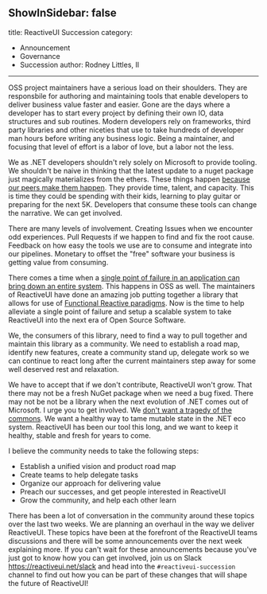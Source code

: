 ShowInSidebar: false
---
title: ReactiveUI Succession
category: 
  - Announcement
  - Governance
  - Succession
author: Rodney Littles, II
---

OSS project maintainers have a serious load on their shoulders.  They are responsbile for authoring and maintaining tools that enable developers to deliver business value faster and easier.  Gone are the days where a developer has to start every project by defining their own IO, data structures and sub routines.  Modern developers rely on frameworks, third party libraries and other niceties that use to take hundreds of developer man hours before writing any business logic.  Being a maintainer, and focusing that level of effort is a labor of love, but a labor not the less.

We as .NET developers shouldn't rely solely on Microsoft to provide tooling.  We shouldn't be naive in thinking that the latest update to a nuget package just magically materializes from the ethers.  These things happen [because our peers make them happen](https://www.youtube.com/watch?v=0t85TyH-h04).  They provide time, talent, and capacity.  This is time they could be spending with their kids, learning to play guitar or preparing for the next 5K.  Developers that consume these tools can change the narrative.  We can get involved.

There are many levels of involvement.  Creating Issues when we encounter odd experiences.  Pull Requests if we happen to find and fix the root cause.  Feedback on how easy the tools we use are to consume and integrate into our pipelines.  Monetary to offset the "free" software your business is getting value from consuming.

There comes a time when a [single point of failure in an application can bring down an entire system](https://www.wired.com/2014/04/heartbleedslesson/).  This happens in OSS as well.  The maintainers of ReactiveUI have done an amazing job putting together a library that allows for use of [Functional Reactive paradigms](https://github.com/papers-we-love/papers-we-love/blob/master/design/out-of-the-tar-pit.pdf).  Now is the time to help alleviate a single point of failure and setup a scalable system to take ReactiveUI into the next era of Open Source Software.

We, the consumers of this library, need to find a way to pull together and maintain this library as a community.  We need to establish a road map, identify new features, create a community stand up, delegate work so we can continue to react long after the current maintainers step away for some well deserved rest and relaxation.

We have to accept that if we don't contribute, ReactiveUI won't grow.  That there may not be a fresh NuGet package when we need a bug fixed.  There may not be not be a library when the next evolution of .NET comes out of Microsoft.  I urge you to get involved. We [don't want a tragedy of the commons](https://www.youtube.com/watch?v=VS6IpvTWwkQ).  We want a healthy way to tame mutable state in the .NET eco system.  ReactiveUI has been our tool this long, and we want to keep it healthy, stable and fresh for years to come.

I believe the community needs to take the following steps:

- Establish a unified vision and product road map
- Create teams to help delegate tasks
- Organize our approach for delivering value
- Preach our successes, and get people interested in ReactiveUI
- Grow the community, and help each other learn

There has been a lot of conversation in the community around these topics over the last two weeks.  We are planning an overhaul in the way we deliver ReactiveUI.  These topics have been at the forefront of the ReactiveUI teams discussions and there will be some announcements over the next week explaining more.  If you can't wait for these announcements because you've just got to know how you can get involved, join us on Slack https://reactiveui.net/slack and head into the `#reactiveui-succession` channel to find out how you can be part of these changes that will shape the future of ReactiveUI!
